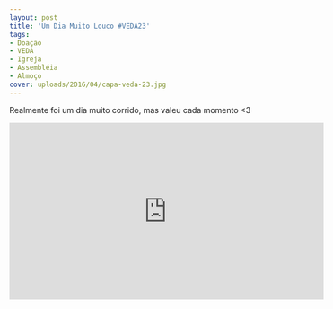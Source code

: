 ```yaml
---
layout: post
title: 'Um Dia Muito Louco #VEDA23'
tags:
- Doação
- VEDA
- Igreja
- Assembléia
- Almoço
cover: uploads/2016/04/capa-veda-23.jpg
---
```


Realmente foi um dia muito corrido, mas valeu cada momento <3

<iframe width="560" height="315" src="https://www.youtube.com/embed/zK6rkyOQGH0" frameborder="0" allowfullscreen></iframe>
